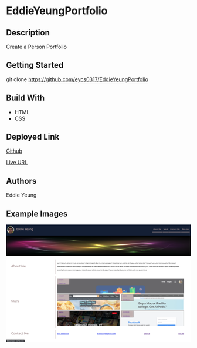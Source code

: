 # EddieYeungPortfolio

## Description

Create a Person Portfolio

## Getting Started

git clone https://github.com/eycs0317/EddieYeungPortfolio

## Build With
  * HTML
  * CSS

## Deployed Link

[Github](https://github.com/eycs0317/EddieYeungPortfolio)

[Live URL](https://eycs0317.github.io/EddieYeungPortfolio/)

## Authors
Eddie Yeung

## Example Images
![example1](https://github.com/eycs0317/EddieYeungPortfolio/blob/main/images/example1.png)

